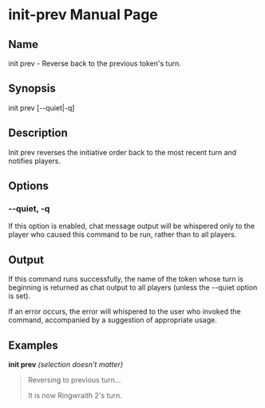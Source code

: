 
# init-prev Manual Page

## Name

init prev - Reverse back to the previous token's turn.

## Synopsis

init prev \[--quiet|-q\] 

## Description

Init prev reverses the initiative order back to the most recent turn and notifies players.

## Options

### --quiet, -q
If this option is enabled, chat message output will be whispered only to the player who caused this command to be run, rather than to all players.

## Output

If this command runs successfully, the name of the token whose turn is beginning is returned as chat output to all players (unless the --quiet option is set).

If an error occurs, the error will whispered to the user who invoked the command, accompanied by a suggestion of appropriate usage.

## Examples

**init prev** *(selection doesn't matter)*

> Reversing to previous turn...
>
> It is now Ringwraith 2's turn.